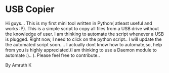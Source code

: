 # USB Copier
Hi guys...
This is my first mini tool written in Python( atleast useful and works :P).
This is a simple script to copy all files from a USB drive without the knowledge of user.
I am thinking to automate the script whenever a USB is plugged.
Right now, I need to click on the python script..
I will update the the automated script soon....
I actually dont know how to automate,so, help from you is highly appreciated.(I am thinking to use a Daemon module to automate :).. ).
Please feel free to contribute..


By
Amruth K

